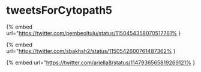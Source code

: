 # tweetsForCytopath5

{% embed url="https://twitter.com/pembeoltulu/status/1150454358070517761% }

{% embed url="https://twitter.com/sbakhsh2/status/1150542600761487362% }

{% embed url="https://twitter.com/ariella8/status/1147936565819269121% }

